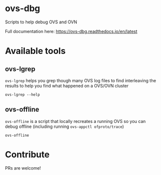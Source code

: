 # ovs-dbg

Scripts to help debug OVS and OVN

Full documentation here: https://ovs-dbg.readthedocs.io/en/latest

# Available tools
## ovs-lgrep

`ovs-lgrep` helps you grep though many OVS log files to find interleaving the results to help you find what happened on a OVS/OVN cluster

    ovs-lgrep --help

## ovs-offline
`ovs-offline` is a script that locally recreates a running OVS so you can debug offline (including running `ovs-appctl ofproto/trace`)

    ovs-offline

# Contribute
PRs are welcome!

